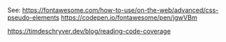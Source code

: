See: https://fontawesome.com/how-to-use/on-the-web/advanced/css-pseudo-elements
https://codepen.io/fontawesome/pen/jgwVBm

https://timdeschryver.dev/blog/reading-code-coverage